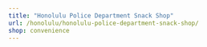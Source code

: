 ```yaml
---
title: "Honolulu Police Department Snack Shop"
url: /honolulu/honolulu-police-department-snack-shop/
shop: convenience
---
```

